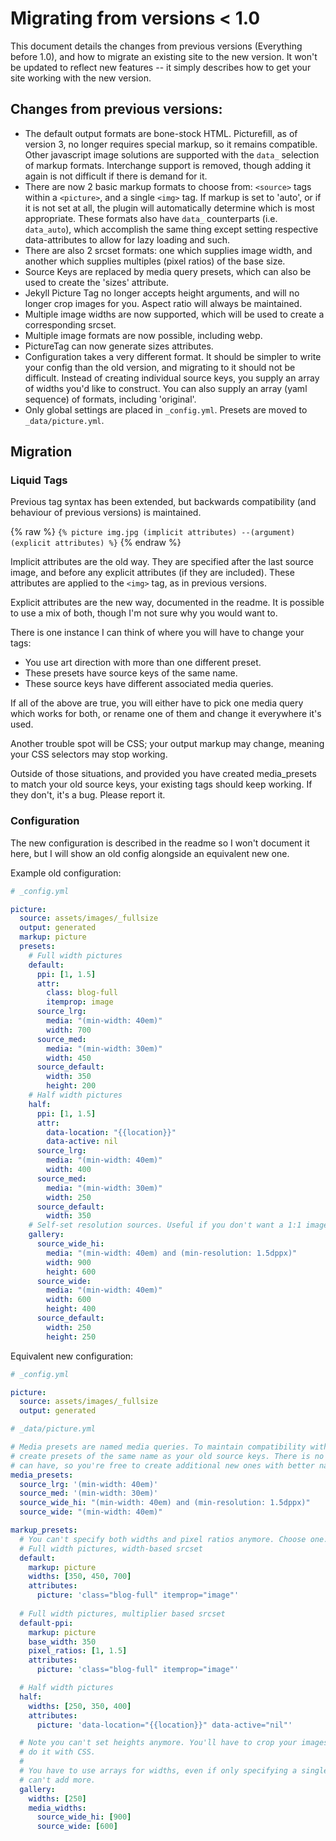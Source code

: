 ---
---
# Migrating from versions < 1.0

This document details the changes from previous versions (Everything before 1.0), and how to migrate
an existing site to the new version. It won't be updated to reflect new features -- it simply
describes how to get your site working with the new version.

## Changes from previous versions:

-   The default output formats are bone-stock HTML. Picturefill, as of version 3, no longer requires
    special markup, so it remains compatible. Other javascript image solutions are supported with
    the `data_` selection of markup formats. Interchange support is removed, though adding it again
    is not difficult if there is demand for it.
-   There are now 2 basic markup formats to choose from: `<source>` tags within a `<picture>`, and a
    single `<img>` tag. If markup is set to 'auto', or if it is not set at all, the plugin will
    automatically determine which is most appropriate. These formats also have `data_` counterparts
    (i.e.  `data_auto`), which accomplish the same thing except setting respective data-attributes
    to allow for lazy loading and such.
-   There are also 2 srcset formats: one which supplies image width, and another which supplies
    multiples (pixel ratios) of the base size.
-   Source Keys are replaced by media query presets, which can also be used to create the 'sizes'
    attribute.
-   Jekyll Picture Tag no longer accepts height arguments, and will no longer crop images for you.
    Aspect ratio will always be maintained.
-   Multiple image widths are now supported, which will be used to create a corresponding srcset.
-   Multiple image formats are now possible, including webp.
-   PictureTag can now generate sizes attributes.
-   Configuration takes a very different format. It should be simpler to write your config than the
    old version, and migrating to it should not be difficult. Instead of creating individual source
    keys, you supply an array of widths you'd like to construct. You can also supply an array (yaml
    sequence) of formats, including 'original'.
-   Only global settings are placed in `_config.yml`. Presets are moved to `_data/picture.yml`.

## Migration

### Liquid Tags

Previous tag syntax has been extended, but backwards compatibility (and behaviour of previous
versions) is maintained. 

{% raw %}
`{% picture img.jpg (implicit attributes) --(argument) (explicit attributes) %}`
{% endraw %}

Implicit attributes are the old way. They are specified after the last source image, and before any
explicit attributes (if they are included). These attributes are applied to the `<img>` tag, as in
previous versions.

Explicit attributes are the new way, documented in the readme. It is possible to use a mix of both,
though I'm not sure why you would want to.

There is one instance I can think of where you will have to change your tags:

-   You use art direction with more than one different preset.
-   These presets have source keys of the same name.
-   These source keys have different associated media queries.

If all of the above are true, you will either have to pick one media query which works for both, or
rename one of them and change it everywhere it's used.

Another trouble spot will be CSS; your output markup may change, meaning your CSS selectors may stop
working.

Outside of those situations, and provided you have created media_presets to match your old source
keys, your existing tags should keep working. If they don't, it's a bug. Please report it.

### Configuration

The new configuration is described in the readme so I won't document it here, but I will show an old
config alongside an equivalent new one.

Example old configuration:

```yml
# _config.yml

picture:
  source: assets/images/_fullsize
  output: generated
  markup: picture
  presets:
    # Full width pictures
    default:
      ppi: [1, 1.5]
      attr:
        class: blog-full
        itemprop: image
      source_lrg:
        media: "(min-width: 40em)"
        width: 700
      source_med:
        media: "(min-width: 30em)"
        width: 450
      source_default:
        width: 350
        height: 200
    # Half width pictures
    half:
      ppi: [1, 1.5]
      attr:
        data-location: "{{location}}"
        data-active: nil
      source_lrg:
        media: "(min-width: 40em)"
        width: 400
      source_med:
        media: "(min-width: 30em)"
        width: 250
      source_default:
        width: 350
    # Self-set resolution sources. Useful if you don't want a 1:1 image size to dppx ratio.
    gallery:
      source_wide_hi:
        media: "(min-width: 40em) and (min-resolution: 1.5dppx)"
        width: 900
        height: 600
      source_wide:
        media: "(min-width: 40em)"
        width: 600
        height: 400
      source_default:
        width: 250
        height: 250
```

Equivalent new configuration:

```yml
# _config.yml

picture:
  source: assets/images/_fullsize
  output: generated
```

```yml
# _data/picture.yml

# Media presets are named media queries. To maintain compatibility with your tags, you need to
# create presets of the same name as your old source keys. There is no limit to how many of them you
# can have, so you're free to create additional new ones with better names to use going forward.
media_presets:
  source_lrg: '(min-width: 40em)'
  source_med: '(min-width: 30em)'
  source_wide_hi: "(min-width: 40em) and (min-resolution: 1.5dppx)"
  source_wide: "(min-width: 40em)"

markup_presets:
  # You can't specify both widths and pixel ratios anymore. Choose one.
  # Full width pictures, width-based srcset
  default:
    markup: picture
    widths: [350, 450, 700]
    attributes:
      picture: 'class="blog-full" itemprop="image"'
      
  # Full width pictures, multiplier based srcset
  default-ppi:
    markup: picture
    base_width: 350
    pixel_ratios: [1, 1.5]
    attributes:
      picture: 'class="blog-full" itemprop="image"'

  # Half width pictures
  half:
    widths: [250, 350, 400]
    attributes: 
      picture: 'data-location="{{location}}" data-active="nil"'

  # Note you can't set heights anymore. You'll have to crop your images either ahead of time, or
  # do it with CSS.
  # 
  # You have to use arrays for widths, even if only specifying a single value. There's no reason you
  # can't add more.
  gallery:
    widths: [250]
    media_widths:
      source_wide_hi: [900]
      source_wide: [600]
```
